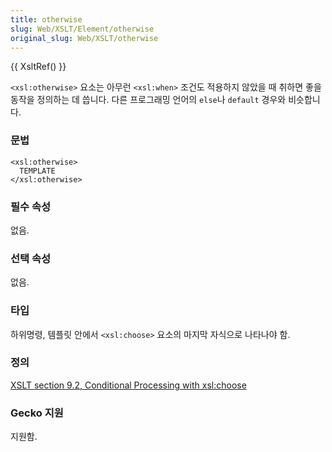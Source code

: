 ```yaml
---
title: otherwise
slug: Web/XSLT/Element/otherwise
original_slug: Web/XSLT/otherwise
---
```


{{ XsltRef() }}

`<xsl:otherwise>` 요소는 아무런 `<xsl:when>` 조건도 적용하지 않았을 때 취하면 좋을 동작을 정의하는 데 씁니다. 다른 프로그래밍 언어의 `else`나 `default` 경우와 비슷합니다.

### 문법

```
<xsl:otherwise>
  TEMPLATE
</xsl:otherwise>
```

### 필수 속성

없음.

### 선택 속성

없음.

### 타입

하위명령, 템플릿 안에서 `<xsl:choose>` 요소의 마지막 자식으로 나타나야 함.

### 정의

[XSLT section 9.2, Conditional Processing with xsl:choose](http://www.w3.org/TR/xslt#section-Conditional-Processing-with-xsl:choose)

### Gecko 지원

지원함.
